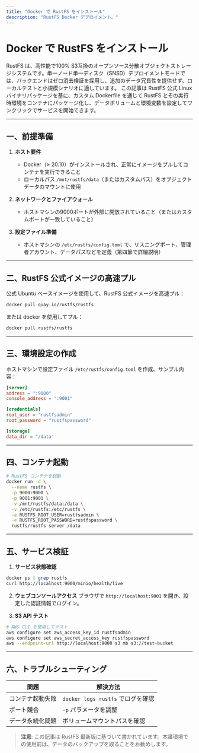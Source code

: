 ```yaml
---
title: "Docker で RustFS をインストール"
description: "RustFS Docker デプロイメント。"
---
```


# Docker で RustFS をインストール

RustFS は、高性能で100% S3互換のオープンソース分散オブジェクトストレージシステムです。単一ノード単一ディスク（SNSD）デプロイメントモードでは、バックエンドはゼロ消去検証を採用し、追加のデータ冗長性を提供せず、ローカルテストと小規模シナリオに適しています。
この記事は RustFS 公式 Linux バイナリパッケージを基に、カスタム Dockerfile を通じて RustFS とその実行時環境をコンテナにパッケージ化し、データボリュームと環境変数を設定してワンクリックでサービスを開始できます。

---

## 一、前提準備

1. **ホスト要件**
   * Docker（≥ 20.10）がインストールされ、正常にイメージをプルしてコンテナを実行できること
   * ローカルパス `/mnt/rustfs/data`（またはカスタムパス）をオブジェクトデータのマウントに使用

2. **ネットワークとファイアウォール**
   * ホストマシンの9000ポートが外部に開放されていること（またはカスタムポートが一致していること）

3. **設定ファイル準備**
   * ホストマシンの `/etc/rustfs/config.toml` で、リスニングポート、管理者アカウント、データパスなどを定義（第四節で詳細説明）

---

## 二、RustFS 公式イメージの高速プル

公式 Ubuntu ベースイメージを使用して、RustFS 公式イメージを高速プル：

```bash
docker pull quay.io/rustfs/rustfs
```

または docker を使用してプル：
```bash
docker pull rustfs/rustfs
```

---

## 三、環境設定の作成

ホストマシンで設定ファイル `/etc/rustfs/config.toml` を作成、サンプル内容：

```toml
[server]
address = ":9000"
console_address = ":9001"

[credentials]
root_user = "rustfsadmin"
root_password = "rustfspassword"

[storage]
data_dir = "/data"
```

---

## 四、コンテナ起動

```bash
# RustFS コンテナを起動
docker run -d \
  --name rustfs \
  -p 9000:9000 \
  -p 9001:9001 \
  -v /mnt/rustfs/data:/data \
  -v /etc/rustfs:/etc/rustfs \
  -e RUSTFS_ROOT_USER=rustfsadmin \
  -e RUSTFS_ROOT_PASSWORD=rustfspassword \
  rustfs/rustfs server /data
```

---

## 五、サービス検証

1. **サービス状態確認**
```bash
docker ps | grep rustfs
curl http://localhost:9000/minio/health/live
```

2. **ウェブコンソールアクセス**
ブラウザで `http://localhost:9001` を開き、設定した認証情報でログイン。

3. **S3 API テスト**
```bash
# AWS CLI を使用してテスト
aws configure set aws_access_key_id rustfsadmin
aws configure set aws_secret_access_key rustfspassword
aws --endpoint-url http://localhost:9000 s3 mb s3://test-bucket
```

---

## 六、トラブルシューティング

| 問題 | 解決方法 |
|------|----------|
| コンテナ起動失敗 | `docker logs rustfs` でログを確認 |
| ポート競合 | `-p` パラメータを調整 |
| データ永続化問題 | ボリュームマウントパスを確認 |

> **注意**: この記事は RustFS 最新版に基づいて書かれています。本番環境での使用前は、データのバックアップを取ることをお勧めします。

